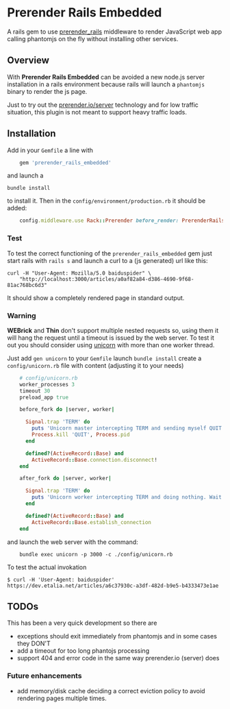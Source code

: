 Prerender Rails Embedded
========================
A rails gem to use [prerender_rails](https://github.com/prerender/prerender_rails) middleware
to render JavaScript web app calling phantomjs on the fly without installing other services.

### <a id='middleware'></a>
## Overview

With **Prerender Rails Embedded** can be avoided a new node.js server installation in a
rails environment because rails will launch a `phantomjs` binary to render the js page.

Just to try out the [prerender.io/server](https://prerender.io/server) technology
and for low traffic situation, this plugin is not meant to support heavy traffic loads.

### <a id='installation'></a>
## Installation

Add in your `Gemfile` a line with

```ruby
    gem 'prerender_rails_embedded'
```

and launch a

    bundle install

to install it. Then in the `config/environment/production.rb` it should be added:

```ruby
    config.middleware.use Rack::Prerender before_render: PrerenderRailsEmbedded.local_renderer
```

### <a id='test'></a>
### Test

To test the correct functioning of the `prerender_rails_embedded` gem just start rails
with `rails s` and launch a curl to a (js generated) url like this:

    curl -H "User-Agent: Mozilla/5.0 baiduspider" \
        "http://localhost:3000/articles/a0af82a84-d386-4690-9f68-81ac768bc6d3"

It should show a completely rendered page in standard output.

### Warning

**WEBrick** and **Thin** don't support multiple nested requests so, using them it will
hang the request until a timeout is issued by the web server. To test it out you should
consider using [unicorn](http://unicorn.bogomips.org/) with more than one worker thread.

Just add `gen unicorn` to your `Gemfile` launch `bundle install` create a `config/unicorn.rb`
file with content (adjusting it to your needs)

```ruby
    # config/unicorn.rb
    worker_processes 3
    timeout 30
    preload_app true

    before_fork do |server, worker|

      Signal.trap 'TERM' do
        puts 'Unicorn master intercepting TERM and sending myself QUIT instead'
        Process.kill 'QUIT', Process.pid
      end

      defined?(ActiveRecord::Base) and
        ActiveRecord::Base.connection.disconnect!
    end

    after_fork do |server, worker|

      Signal.trap 'TERM' do
        puts 'Unicorn worker intercepting TERM and doing nothing. Wait for master to sent QUIT'
      end

      defined?(ActiveRecord::Base) and
        ActiveRecord::Base.establish_connection
    end
```

and launch the web server with the command:

```shell
    bundle exec unicorn -p 3000 -c ./config/unicorn.rb
```

To test the actual invokation 
```shell
$ curl -H 'User-Agent: baiduspider' https://dev.etalia.net/articles/a6c37930c-a3df-482d-b9e5-b4333473e1ae
```



### <a id='todos'></a>
## TODOs

This has been a very quick development so there are

 * exceptions should exit immediately from phantomjs and in some cases they DON'T
 * add a timeout for too long phantojs processing
 * support 404 and error code in the same way prerender.io (server) does

### Future enhancements
 * add memory/disk cache deciding a correct eviction policy to avoid rendering pages
  multiple times.
